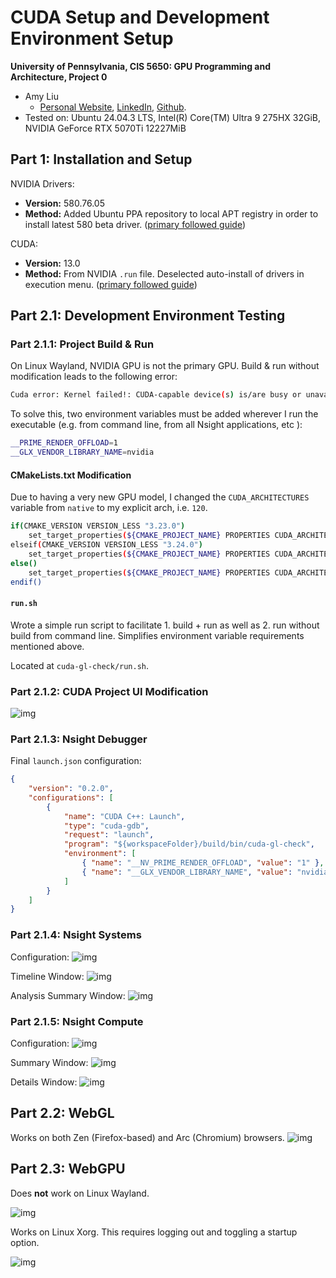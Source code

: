 # CUDA Setup and Development Environment Setup

**University of Pennsylvania, CIS 5650: GPU Programming and Architecture, Project 0**

* Amy Liu
  * [Personal Website](https://amyliu.dev/), [LinkedIn](https://linkedin.com/in/miyalana), [Github](https://github.com/mialana).
* Tested on: Ubuntu 24.04.3 LTS, Intel(R) Core(TM) Ultra 9 275HX 32GiB, NVIDIA GeForce RTX 5070Ti 12227MiB

## Part 1: Installation and Setup

NVIDIA Drivers:
- **Version:** 580.76.05
- **Method:** Added Ubuntu PPA repository to local APT registry in order to install latest 580 beta driver. ([primary followed guide](https://linuxconfig.org/how-to-install-the-nvidia-drivers-on-ubuntu-22-04))

CUDA:
- **Version:** 13.0
- **Method:** From NVIDIA `.run` file. Deselected auto-install of drivers in execution menu. ([primary followed guide](https://docs.nvidia.com/cuda/cuda-installation-guide-linux/#runfile-installation))

## Part 2.1: Development Environment Testing

### Part 2.1.1: Project Build & Run

On Linux Wayland, NVIDIA GPU is not the primary GPU. Build & run without modification leads to the following error:

```bash
Cuda error: Kernel failed!: CUDA-capable device(s) is/are busy or unavailable.
```

To solve this, two environment variables must be added wherever I run the executable (e.g. from command line, from all Nsight applications, etc ):

```bash
__PRIME_RENDER_OFFLOAD=1
__GLX_VENDOR_LIBRARY_NAME=nvidia
```

#### CMakeLists.txt Modification

Due to having a very new GPU model, I changed the `CUDA_ARCHITECTURES` variable from `native` to my explicit arch, i.e. `120`.

```bash
if(CMAKE_VERSION VERSION_LESS "3.23.0")
    set_target_properties(${CMAKE_PROJECT_NAME} PROPERTIES CUDA_ARCHITECTURES OFF)
elseif(CMAKE_VERSION VERSION_LESS "3.24.0")
    set_target_properties(${CMAKE_PROJECT_NAME} PROPERTIES CUDA_ARCHITECTURES all-major)
else()
    set_target_properties(${CMAKE_PROJECT_NAME} PROPERTIES CUDA_ARCHITECTURES 120)
endif()
```

#### `run.sh`

Wrote a simple run script to facilitate 1. build + run as well as 2. run without build from command line. Simplifies environment variable requirements mentioned above.

Located at `cuda-gl-check/run.sh`.

### Part 2.1.2: CUDA Project UI Modification

![img](images/modified_project_2.1.2.png)

### Part 2.1.3: Nsight Debugger

Final `launch.json` configuration:

```json
{
    "version": "0.2.0",
    "configurations": [
        {
            "name": "CUDA C++: Launch",
            "type": "cuda-gdb",
            "request": "launch",
            "program": "${workspaceFolder}/build/bin/cuda-gl-check",
            "environment": [
                { "name": "__NV_PRIME_RENDER_OFFLOAD", "value": "1" },
                { "name": "__GLX_VENDOR_LIBRARY_NAME", "value": "nvidia" }
            ]
        }
    ]
}
```

### Part 2.1.4: Nsight Systems

Configuration:
![img](images/nsight_systems_config.png)

Timeline Window:
![img](images/nsight_systems_timeline.png)

Analysis Summary Window:
![img](images/nsight_systems_analysis_summary.png)


### Part 2.1.5: Nsight Compute

Configuration:
![img](images/nsight_compute_config.png)

Summary Window:
![img](images/nsight_compute_summary.png)

Details Window:
![img](images/nsight_compute_details.png)


## Part 2.2: WebGL

Works on both Zen (Firefox-based) and Arc (Chromium) browsers.
![img](images/webgl_report.png)

## Part 2.3: WebGPU

Does **not** work on Linux Wayland.

![img](images/webgpu_report_wayland.png)

Works on Linux Xorg. This requires logging out and toggling a startup option.

![img](images/webgpu_report_xorg.png)

